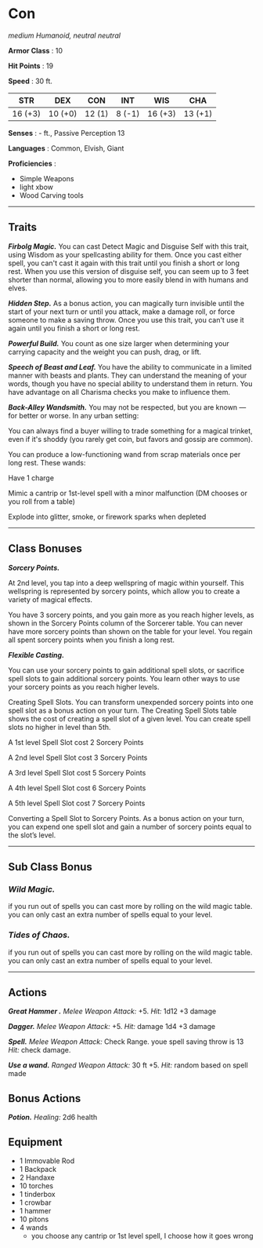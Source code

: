 # Con

_medium Humanoid, neutral neutral_

**Armor Class** : 10

**Hit Points** : 19

**Speed** : 30 ft.

|   STR   |   DEX   |  CON   |  INT   |   WIS   |   CHA   |
| :-----: | :-----: | :----: | :----: | :-----: | :-----: |
| 16 (+3) | 10 (+0) | 12 (1) | 8 (-1) | 16 (+3) | 13 (+1) |

**Senses** : - ft., Passive Perception 13

**Languages** : Common, Elvish, Giant

**Proficiencies** :

- Simple Weapons
- light xbow
- Wood Carving tools

---

## Traits

**_Firbolg Magic._** You can cast Detect Magic and Disguise Self with this trait, using Wisdom as your spellcasting ability for them. Once you cast either spell, you can't cast it again with this trait until you finish a short or long rest. When you use this version of disguise self, you can seem up to 3 feet shorter than normal, allowing you to more easily blend in with humans and elves.

**_Hidden Step._** As a bonus action, you can magically turn invisible until the start of your next turn or until you attack, make a damage roll, or force someone to make a saving throw. Once you use this trait, you can't use it again until you finish a short or long rest.

**_Powerful Build._** You count as one size larger when determining your carrying capacity and the weight you can push, drag, or lift.

**_Speech of Beast and Leaf._** You have the ability to communicate in a limited manner with beasts and plants. They can understand the meaning of your words, though you have no special ability to understand them in return. You have advantage on all Charisma checks you make to influence them.

**_Back-Alley Wandsmith._** You may not be respected, but you are known — for better or worse. In any urban setting:

You can always find a buyer willing to trade something for a magical trinket, even if it's shoddy (you rarely get coin, but favors and gossip are common).

You can produce a low-functioning wand from scrap materials once per long rest. These wands:

Have 1 charge

Mimic a cantrip or 1st-level spell with a minor malfunction (DM chooses or you roll from a table)

Explode into glitter, smoke, or firework sparks when depleted

---

## Class Bonuses

**_Sorcery Points._**

At 2nd level, you tap into a deep wellspring of magic within yourself. This wellspring is represented by sorcery points, which allow you to create a variety of magical effects.

You have 3 sorcery points, and you gain more as you reach higher levels, as shown in the Sorcery Points column of the Sorcerer table. You can never have more sorcery points than shown on the table for your level. You regain all spent sorcery points when you finish a long rest.

**_Flexible Casting._**

You can use your sorcery points to gain additional spell slots, or sacrifice spell slots to gain additional sorcery points. You learn other ways to use your sorcery points as you reach higher levels.

Creating Spell Slots. You can transform unexpended sorcery points into one spell slot as a bonus action on your turn. The Creating Spell Slots table shows the cost of creating a spell slot of a given level. You can create spell slots no higher in level than 5th.

A 1st level Spell Slot cost 2 Sorcery Points

A 2nd level Spell Slot cost 3 Sorcery Points

A 3rd level Spell Slot cost 5 Sorcery Points

A 4th level Spell Slot cost 6 Sorcery Points

A 5th level Spell Slot cost 7 Sorcery Points

Converting a Spell Slot to Sorcery Points. As a bonus action on your turn, you can expend one spell slot and gain a number of sorcery points equal to the slot’s level.

---

## Sub Class Bonus

### **_Wild Magic._**

if you run out of spells you can cast more by rolling on the wild magic table. you can only cast an extra number of spells equal to your level.

### **_Tides of Chaos._**

if you run out of spells you can cast more by rolling on the wild magic table. you can only cast an extra number of spells equal to your level.

---

## Actions

**_Great Hammer ._** _Melee Weapon Attack:_ +5. _Hit:_ 1d12 +3 damage

**_Dagger._** _Melee Weapon Attack:_ +5. _Hit:_ damage 1d4 +3 damage

**_Spell._** _Melee Weapon Attack:_ Check Range. youe spell saving throw is 13 _Hit:_ check damage.

**_Use a wand._** _Ranged Weapon Attack:_ 30 ft +5. _Hit:_ random based on spell made

## Bonus Actions

**_Potion._** _Healing:_ 2d6 health

## Equipment

- 1 Immovable Rod
- 1 Backpack
- 2 Handaxe
- 10 torches
- 1 tinderbox
- 1 crowbar
- 1 hammer
- 10 pitons
- 4 wands
  - you choose any cantrip or 1st level spell, I choose how it goes wrong
